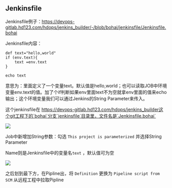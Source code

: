 
## Jenkinsfile

Jenkinsfile例子：https://devops-gitlab.hd123.com/hdops/jenkins_builder/-/blob/bohai/jenkinsfile/Jenkinsfile.bohai

Jenkinsfile内容：

```
def text="hello,world"
if (env.text){
    text =env.text
}

echo text
```

意思为：里面定义了一个变量text。默认值是hello,world；也可以读取JOB中环境变量env.text的值。加了个if判断如果env里面text不为空就拿env里面的值来echo输出；这个环境变量我们可以通过Jenkins的String Parameter来传入。

这个jenkinsfile在 https://devops-gitlab.hd123.com/hdops/jenkins_builder这个git工程下的`bohai`分支`jenkinsfile`目录里，文件名是`Jenkinsfile.bohai`

![](https://resource.static.tencent.itan90.cn/mac_pic/2023-04-13/HMNhba.png)

Job中新增加String参数：勾选 `This project is parameterized` 并选择String Parameter

Name则是Jenkinsfile中的变量名`text` ，默认值可为空

![](https://resource.static.tencent.itan90.cn/mac_pic/2023-04-13/yiMkGs.png)

之后划到最下方，在Pipline出，将 `Definition` 更换为 `Pipeline script from SCM` 从远程工程中拉取Pipline


